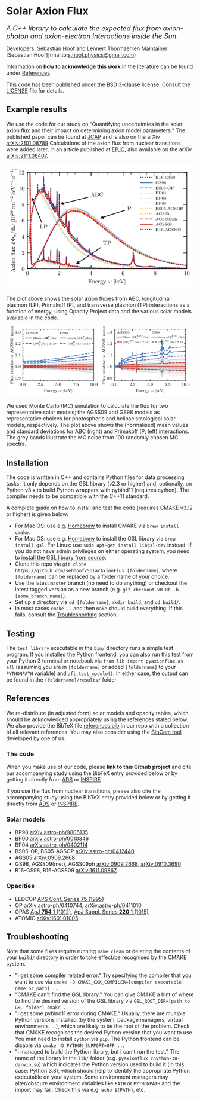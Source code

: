 # Solar Axion Flux

<em><font size="4">A C++ library to calculate the expected flux from axion-photon and axion-electron interactions inside the Sun.</font></em>

Developers: Sebastian Hoof and Lennert Thormaehlen
Maintainer: [Sebastian Hoof]](mailto:s.hoof.physics@gmail.com)

Information on **how to acknowledge this work** in the literature can be found under [References](#references).

This code has been published under the BSD 3-clause license. Consult the [LICENSE](LICENSE) file for details.

## Example results
We use the code for our study on &ldquo;Quantifying uncertainties in the solar axion flux and their impact on determining axion model parameters.&rdquo; The published paper can be found at [JCAP](https://doi.org/10.1088/1475-7516/2021/09/006) and is also on the arXiv [arXiv:2101.08789](https://arxiv.org/abs/2101.08789) Calculations of the axion flux from nuclear transitions were added later, in an article published at [EPJC]( 	
https://doi.org/10.1140/epjc/s10052-022-10061-1), also available on the arXiv [arXiv:2111.06407](https://arxiv.org/abs/2111.06407).

<p>
<p align="center">
  <img width="600" src="results/comp_solar_models_all.png">
</p>
The plot above shows the solar axion fluxes from ABC, longitudinal plasmon&nbsp;(LP), Primakoff&nbsp;(P), and transverse plasmon&nbsp;(TP) interactions as a function of energy, using Opacity Project data and the various solar models available in the code.
</p>

<p align="center">
  <img width="700" src="results/mc_sample_spectra_relative.png">
</p>
We used Monte Carlo&nbsp;(MC) simulation to calculate the flux for two representative solar models; the AGSS09 and GS98 models as representative choices for photospheric and helioseismological solar models, respectively. The plot above shows the (normalised) mean values and standard deviations for ABC&nbsp;(right) and Primakoff&nbsp;(P; left) interactions. The grey bands illustrate the MC noise from 100 randomly chosen MC spectra.

## Installation

The code is written in C++ and contains Python files for data processing tasks. It only depends on the GSL library (v2.3 or higher) and, optionally, on Python v3.x to build Python wrappers with pybind11 (requires cython). The compiler needs to be compatible with the C++11 standard.

A complete guide on how to install and test the code (requires CMAKE v3.12 or higher) is given below:
* For Mac OS: use e.g. [Homebrew](https://brew.sh) to install CMAKE via `brew install cmake`.
* For Mac OS: use e.g. [Homebrew](https://brew.sh) to install the GSL library via `brew install gsl`. For Linux: use `sudo apt-get install libgsl-dev` instead. If you do not have admin privileges on either operating system, you need to [install the GSL library from source](https://www.gnu.org/software/gsl/).
* Clone this repo via `git clone https://github.com/sebhoof/SolarAxionFlux [foldername]`, where `[foldername]` can be replaced by a folder name of your choice.
* Use the latest `master` branch (no need to do anything) or checkout the latest tagged version as a new branch (e.g. `git checkout v0.8b -b [some_branch_name]`).
* Set up a directory via `cd [foldername]`, `mkdir build`, and `cd build/`.
* In most cases `cmake ..` and then `make` should build everything. If this fails, consult the [Troubleshooting](#troubleshooting) section.

## Testing
The `test_library` executable in the `bin/` directory runs a simple test program. If you installed the Python frontend, you can also run this test from your Python 3 terminal or notebook via `from lib import pyaxionflux as afl` (assuming you are in `[foldername]` or added `[foldername]` to your `PYTHONPATH` variable) and `afl.test_module()`. In either case, the output can be found in the `[foldername]/results/` folder.

## References

We re-distribute (in adjusted form) solar models and opacity tables, which should be acknowledged appropriately using the references stated below.
We also provide the BibTeX file [references.bib](references.bib) in our repo with a collection of all relevant references.
You may also consider using the [BibCom tool](https://github.com/sebhoof/bibcom) developed by one of us.

### The code

When you make use of our code, please **link to this Github project** and cite our accompanying study using the BibTeX entry provided below or by getting it directly from [ADS](https://ui.adsabs.harvard.edu/abs/2021JCAP...09..006H/exportcitation) or [INSPIRE](https://inspirehep.net/literature/1842437).

If you use the flux from nuclear transitions, please also cite the accompanying study using the BibTeX entry provided below or by getting it directly from [ADS](https://ui.adsabs.harvard.edu/abs/2022EPJC...82..120D/exportcitation) or [INSPIRE](https://inspirehep.net/literature/1967014).

### Solar models

* BP98 [arXiv:astro-ph/9805135](https://arxiv.org/astro-ph/abs/astro-ph/9805135)
* BP00 [arXiv:astro-ph/0010346](https://arxiv.org/astro-ph/abs/astro-ph/0010346)
* BP04 [arXiv:astro-ph/0402114](https://arxiv.org/astro-ph/abs/astro-ph/0402114)
* BS05-OP, BS05-AGSOP [arXiv:astro-ph/0412440](https://arxiv.org/astro-ph/abs/astro-ph/0412440)
* AGS05 [arXiv:0909.2668](https://arxiv.org/astro-ph/abs/0909.2668)
* GS98, AGSS09(met), AGSS09ph [arXiv:0909.2668](https://arxiv.org/astro-ph/abs/0909.2668), [arXiv:0910.3690](https://arxiv.org/astro-ph/abs/0910.3690)
* B16-GS98, B16-AGSS09 [arXiv:1611.09867](https://arxiv.org/astro-ph/abs/1611.09867)

### Opacities
* LEDCOP [APS Conf. Series **75** (1995)](https://ui.adsabs.harvard.edu/abs/1995ASPC...78...51M)
* OP [arXiv:astro-ph/0410744](https://arxiv.org/astro-ph/abs/astro-ph/0410744), [arXiv:astro-ph/0411010](https://arxiv.org/astro-ph/abs/astro-ph/0411010)
* OPAS [ApJ **754** 1 (1012)](https://doi.org/10.1088/0004-637X/745/1/10), [ApJ Suppl. Series **220** 1 (1015)](https://doi.org/10.1088/0067-0049/220/1/2)
* ATOMIC [arXiv:1601.01005](https://arxiv.org/astro-ph/abs/1601.01005)

## Troubleshooting
Note that some fixes require running `make clean` or deleting the contents of your `build/` directory in order to take effect/be recognised by the CMAKE system.
* "I get some compiler related error." Try specifying the compiler that you want to use via `cmake -D CMAKE_CXX_COMPILER=[compiler executable name or path] ..`
* "CMAKE can't find the GSL library." You can give CMAKE a hint of where to find the desired version of the GSL library via `GSL_ROOT_DIR=[path to GSL folder] cmake ..`
* "I get some pybind11 error during CMAKE." Usually, there are multiple Python versions installed (by the system, package managers, virtual environments, ...), which are likely to be the root of the problem. Check that CMAKE recognises the desired Python version that you want to use. You man need to install `cython` via `pip`. The Python frontend can be disable via `cmake -D PYTHON_SUPPORT=OFF ..`.
* "I managed to build the Python library, but I can't run the test." The name of the library in the `lib/` folder (e.g. `pyaxionflux.cpython-38-darwin.so`) which indicates the Python version used to build it (in this case: Python 3.8), which should help to identify the appropriate Python executable on your system. Some environment managers may alter/obscure environment variables like `PATH` or `PYTHONPATH` and the import may fail. Check this via e.g. `echo ${PATH}`, etc.

